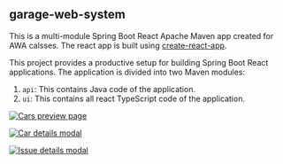 garage-web-system
-----

This is a multi-module Spring Boot React Apache Maven app created for AWA calsses. The react app is built using [create-react-app](https://github.com/facebookincubator/create-react-app).

This project provides a productive setup for building Spring Boot React applications. The application is divided into two Maven modules:

1. `api`: This contains Java code of the application.
2. `ui`: This contains all react TypeScript code of the application.


<a href="https://ibb.co/xL0Tm8P"><img src="https://i.ibb.co/3dqZfYG/1.png" alt="Cars preview page" border="0" /></a>

<a href="https://ibb.co/C1yxxs6"><img src="https://i.ibb.co/p0TCCrQ/2.png" alt="Car details modal" border="0" /></a>

<a href="https://ibb.co/QchCkRq"><img src="https://i.ibb.co/9vBVhLf/3.png" alt="Issue details modal" border="0" /></a>
